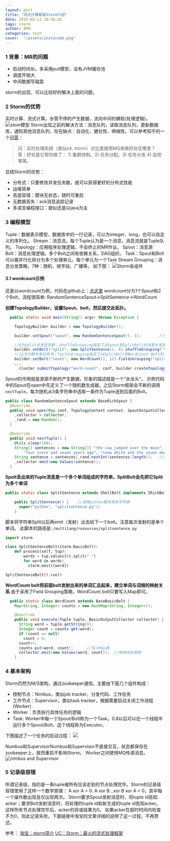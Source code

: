 ```yaml
---
layout: post
title: "流式计算框架Storm介绍"
date: 2015-05-11 10:56:25
tags: storm
author: 伊布
categories: tech
cover:  "/assets/instacode.png"
---
```



### 1 背景：MR的问题
- 启动时间长。多采用pull模型，没有JVM缓存池
- 调度开销大
- 中间数据写磁盘

storm的出现，可以比较好的解决上面的问题。

### 2 Storm的优势
实时计算、流式计算。水管不停的产生数据，流向中间的螺栓(处理逻辑)。
![stom模型](http://tech.uc.cn/wp-content/uploads/2013/09/topology%E4%BE%8B%E5%AD%902.jpg)
Storm出现之前的解决方法：消息队列，读取消息队列，更新数据库，通知其他消息队列，存在缺点：自动化、健壮性、伸缩性。可以参考知乎的一个[问答](http://www.zhihu.com/question/20028515)：
> 问：实时处理系统（类似s4, storm）对比直接用MQ来做好处在哪里？
> 答：好处是它帮你做了： 1) 集群控制。2) 任务分配。3) 任务分发 4) 监控 等等。

总结Storm的优势：

- 分布式：只要修改并发任务数，就可以获得更好的分布式性能
- 运维简单
- 高度容错：模块无状态，随时可重启
- 无数据丢失：ack消息追踪记录
- 多语言编程接口：貌似还是以java为主

### 3 编程模型
Tuple：数据表示模型，数据库中的一行记录，可以为integer、long，也可以自定义的序列化。
Stream：消息流。每个Tuple认为是一个消息，消息流就是Tuple队列。
Topology：应用程序处理逻辑，不会终止的MR作业。
Spout：消息源
Bolt：消息处理逻辑。多个Bolt之间有依赖关系，DAG组织。
Task：Spout和Bolt可以被并行化拆分为多个处理单元，每个单元为一个Task
Stream Grouping：消息分发策略，7种：随机、按字段、广播等。
如下图：
![Storm各组件](http://7xir15.com1.z0.glb.clouddn.com/storm组件.PNG)

#### 3.1 wordcount示例
还是以wordcount为例，代码在github上：[点这里](https://github.com/apache/storm/tree/master/examples/storm-starter)
wordcount分为1个Spout和2个Bolt，流程很简单:
RandomSentenceSpout->SplitSentence->WordCount

**创建TopologyBuilder，设置Spout、bolt，然后提交此拓扑。**

```java
  public static void main(String[] args) throws Exception {

    TopologyBuilder builder = new TopologyBuilder();

    builder.setSpout("spout", new RandomSentenceSpout(), 5);		//5为并发消息源任务数

	//8为Split并发任务数；shuffleGrouping指定了从Spout到SplitBolt的消息分发策略：随机
    builder.setBolt("split", new SplitSentence(), 8).shuffleGrouping("spout");
    //12为计数并发任务书；fieldsGrouping指定了从SplitBolt到WordCount Bolt的消息分发策略：按字段分组，保证同一单词分配到同一task
    builder.setBolt("count", new WordCount(), 12).fieldsGrouping("split", new Fields("word"));
    ...
      cluster.submitTopology("word-count", conf, builder.createTopology());
```

Spout的作用就是源源不断的产生数据，形象的描述就是一个“水龙头”。
示例代码中的Spout在open中先定义了一个随机数生成器，之后Storm框架会不断的调用`nextTuple`，每次随机从5条字符串中选取一条作为Tuple送到后面的Bolt。

```java
public class RandomSentenceSpout extends BaseRichSpout {
  @Override
  public void open(Map conf, TopologyContext context, SpoutOutputCollector collector) {
    _collector = collector;
    _rand = new Random();
  }

  @Override
  public void nextTuple() {
    Utils.sleep(100);
    String[] sentences = new String[]{ "the cow jumped over the moon", "an apple a day keeps the doctor away",
        "four score and seven years ago", "snow white and the seven dwarfs", "i am at two with nature" };
    String sentence = sentences[_rand.nextInt(sentences.length)];	//随机抽取一条字符串
    _collector.emit(new Values(sentence));
  }
```

**Spolt丢出来的Tuple消息是一个多个单词组成的字符串，SplitBolt会先把它Split为多个单词**

```java
public static class SplitSentence extends ShellBolt implements IRichBolt {

    public SplitSentence() {	//调用python脚本来拆字符串
      super("python", "splitsentence.py");
    }
```

脚本将字符串Split以后再emit（发射）出去给下一个bolt。注意每次发射的是单个单词。
此脚本的路径是`./multilang/resources/splitsentence.py`

```python
import storm

class SplitSentenceBolt(storm.BasicBolt):
    def process(self, tup):
        words = tup.values[0].split(" ")
        for word in words:
          storm.emit([word])

SplitSentenceBolt().run()
```

**WordCount bolt将前面bolt发射出来的单词汇总起来，建立单词与词频的映射关系**
由于采用了Field Grouping策略，WordCount bolt只要写入Map即可。

```java
  public static class WordCount extends BaseBasicBolt {
    Map<String, Integer> counts = new HashMap<String, Integer>();

    @Override
    public void execute(Tuple tuple, BasicOutputCollector collector) {
      String word = tuple.getString(0);
      Integer count = counts.get(word);
      if (count == null)
        count = 0;
      count++;
      counts.put(word, count);		//写入Map表
      collector.emit(new Values(word, count));	//继续向后发射
    }
```

### 4 基本架构
Storm仍然为M/S架构，通过zookeeper通信。主要由下面几个组件构成：

- 控制节点：Nimbus，类似job tracker，分发代码、工作任务
- 工作节点：Supervisor，类似task tracker，根据需要启动关闭工作进程(Worker)
- Worker：负责执行具体任务的逻辑
- Task: Worker中每一个Spout/Bolt称为一个Task。0.8以后可以在一个线程中运行多个Spout/Bolt，这个线程称为Executor。

下图描述了一个任务的启动过程：
![](http://tech.uc.cn/wp-content/uploads/2013/09/%E6%8F%90%E4%BA%A42.jpg)

Numbus和SupervisorNumbus和Supervisor不直接交互，状态都保存在zookeeper上，故而重启不影响Storm。
Worker之间使用MQ传递消息。
![nimbus and Supervisor](http://tech.uc.cn/wp-content/uploads/2013/09/%E6%95%B0%E6%8D%AE%E6%B5%81%E5%9B%BE.png)

### 5 记录级容错
所谓记录级，指的是一条tuple被所有应该走到的节点处理完毕。Storm的记录级容错使用了这样一个数学原理：
A xor A = 0.
A xor B…xor B xor A = 0，其中每一个操作数出现且仅出现两次。
Storm要求Spout发射消息时，将tuple id告知acker；要求Bolt发射消息时，将处理的tuple id和新生成的tuple id告知acker。这样所有节点处理完毕后，acker的异或结果为0。
如果acker在超时时间内检查不为0，则此记录失败。下面链接中淘宝的文章详细的说明了这一过程，不再赘述。

参考：
[淘宝：storm简介](http://www.searchtb.com/2012/09/introduction-to-storm.html)
[UC：Storm：最火的流式处理框架](http://tech.uc.cn/?p=2159)

